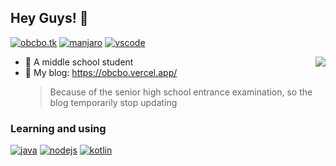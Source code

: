 ## Hey Guys! 👋

[![obcbo.tk](https://img.shields.io/badge/BLOG-ObcbOの窝-blue?style=flat-square&logo=hexo)](https://obcbo.vercel.app/)
[![manjaro](https://img.shields.io/badge/OS-Manjaro-succeed.svg?style=flat-square&logo=manjaro)](https://manjaro.org/)
[![vscode](https://img.shields.io/badge/IDE-Visual%20Studio%20Code-blue?style=flat-square&logo=visual-studio-code&logoColor=ffffff)](https://code.visualstudio.com/)

<img src="https://github-readme-stats.vercel.app/api?username=ObcbO&show_icons=true&count_private=true&hide=prs&theme=default_repocard" align="right" />

- 🎈 A middle school student
- 🌱 My blog: <https://obcbo.vercel.app/>
  > Because of the senior high school entrance examination, so the blog temporarily stop updating

### Learning and using

[![java](https://img.shields.io/badge/-Java-007396?style=flat-square&logo=java&logoColor=ffffff)](https://java.com/)
[![nodejs](https://img.shields.io/badge/-Node.js-43853d?style=flat-square&logo=node.js&logoColor=ffffff)](https://nodejs.org/)
[![kotlin](https://img.shields.io/badge/-Kotlin-blue?style=flat-square&logo=kotlin&color=a82daa)](https://kotlinlang.org/)

